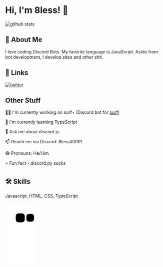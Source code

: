 
# Hi, I'm 8less! 👋

<img src="https://github-readme-stats.vercel.app/api?username=eightless&show_icons=true&theme=dark" alt="github stats" width="45%"/>


## 🚀 About Me
I love coding Discord Bots. My favorite language is JavaScript. Aside from bot development, I develop sites and other shit. 


## 🔗 Links
[![twitter](https://img.shields.io/badge/twitter-1DA1F2?style=for-the-badge&logo=twitter&logoColor=white)](https://twitter.com/@ign8less)


## Other Stuff
👩‍💻 I'm currently working on surf+ (Discord bot for [surf](https://discord.gg/surf))

🧠 I'm currently learning TypeScript

💬 Ask me about discord.js

📫 Reach me via Discord: 8less#0001

😄 Pronouns: He/Him

⚡️ Fun fact - discord.py sucks


## 🛠 Skills
Javascript, HTML, CSS, TypeScript

![Snake animation](https://github.com/madushadhanushka/github-readme/blob/output/github-contribution-snake.svg)

